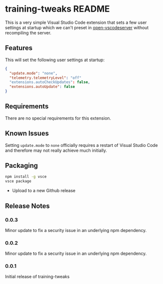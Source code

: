 # training-tweaks README

This is a very simple Visual Studio Code extension that sets a few user settings at startup which we can't preset in [open-vscodeserver](https://github.com/gitpod-io/openvscode-server) without recompiling the server.

## Features

This will set the following user settings at startup:

```json
{
  "update.mode": "none",
  "telemetry.telemetryLevel": "off"
  "extensions.autoCheckUpdates": false,
  "extensions.autoUpdate": false
}
```

## Requirements

There are no special requirements for this extension.

## Known Issues

Setting `update.mode` to `none` officially requires a restart of Visual Studio Code and therefore may not really achieve much initially.

## Packaging

```sh
npm install -g vsce
vsce package
```

* Upload to a new Github release
  
## Release Notes

### 0.0.3

Minor update to fix a security issue in an underlying npm dependency.

### 0.0.2

Minor update to fix a security issue in an underlying npm dependency.

### 0.0.1

Initial release of training-tweaks
